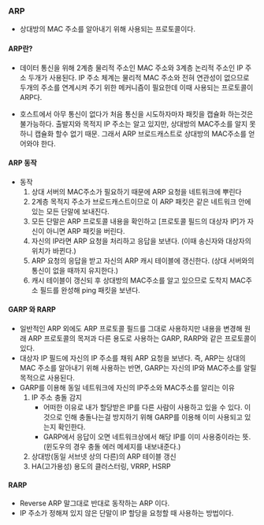 ### ARP

- 상대방의 MAC 주소를 알아내기 위해 사용되는 프로토콜이다.

#### ARP란?

- 데이터 통신을 위해 2계층 물리적 주소인 MAC 주소와 3계층 논리적 주소인 IP 주소 두개가 사용된다.
  IP 주소 체계는 물리적 MAC 주소와 전혀 연관성이 없으므로 두개의 주소를 연계시켜 주기 위한 메커니즘이 필요한데
  이때 사용되는 프로토콜이 ARP다.

- 호스트에서 아무 통신이 없다가 처음 통신을 시도하자마자 패킷을 캡슐화 하는것은 불가능하다.
  출발지와 목적지 IP 주소는 알고 있지만, 상대방의 MAC주소를 알지 못하니 캡슐화 할수 없기 때문.
  그래서 ARP 브로드캐스트로 상대방의 MAC주소를 얻어와야 한다.

#### ARP 동작

- 동작
  1. 상대 서버의 MAC주소가 필요하기 때문에 ARP 요청을 네트워크에 뿌린다
  2. 2계층 목적지 주소가 브로드캐스트이므로 이 ARP 패킷은 같은 네트워크 안에 있는 모든 단말에 보내진다.
  3. 모든 단말은 ARP 프로토콜 내용을 확인하고 [프로토콜 필드의 대상자 IP]가 자신이 아니면 ARP 패킷을 버린다.
  4. 자신의 IP라면 ARP 요청을 처리하고 응답을 보낸다. (이때 송신자와 대상자의 위치가 바뀐다.)
  5. ARP 요청의 응답을 받고 자신의 ARP 캐시 테이블에 갱신한다. (상대 서버와의 통신이 없을 때까지 유지한다.)
  6. 캐시 테이블이 갱신되 후 상대방의 MAC주소를 알고 있으므로 도착지 MAC주소 필드를 완성해 ping 패킷을 보낸다.

#### GARP 와 RARP

- 일반적인 ARP 외에도 ARP 프로토콜 필드를 그대로 사용하지만 내용을 변경해 원래 ARP 프로토콜의 목저과 다른 용도로 사용하는 GARP, RARP와 같은 프로토콜이 있다.
- 대상자 IP 필드에 자신의 IP 주소를 채워 ARP 요청을 보낸다.
  즉, ARP는 상대의 MAC 주소를 알아내기 위해 사용하는 반면, GARP는 자신의 IP와 MAC주소를 알릴 목적으로 사용된다.
- GARP를 이용해 동일 네트워크에 자신의 IP주소와 MAC주소를 알리는 이유
  1. IP 주소 충돌 감지
     - 어떠한 이유로 내가 할당받은 IP를 다른 사람이 사용하고 있을 수 있다.
       이것으로 인해 충돌나는걸 방지하기 위해 GARP를 이용해 이미 사용되고 있는지 확인한다.
     - GARP에서 응답이 오면 네트워크상에서 해당 IP를 이미 사용중이라는 뜻. (윈도우의 경우 충돌 에러 메세지를 내보내준다.)
  2. 상대방(동일 서브넷 상의 다른)의 ARP 테이블 갱신
  3. HA(고가용성) 용도의 클러스터링, VRRP, HSRP

#### RARP

- Reverse ARP
  말그대로 반대로 동작하는 ARP 이다.
- IP 주소가 정해져 있지 않은 단말이 IP 할당을 요청할 때 사용하는 방법이다.
